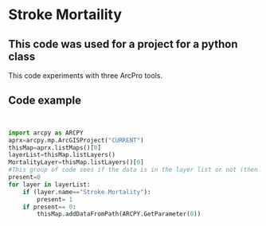 # Stroke Mortaility
## This code was used for a project for a python class
This code experiments with three ArcPro tools. 

## Code example

```python


import arcpy as ARCPY
aprx=arcpy.mp.ArcGISProject("CURRENT")
thisMap=aprx.listMaps()[0]
layerList=thisMap.listLayers()
MortalityLayer=thisMap.listLayers()[0]
#This group of code sees if the data is in the layer list or not (then it is added if it is not there). 
present=0
for layer in layerList:
    if (layer.name=="Stroke Mortality"):
        present= 1
    if present== 0:
        thisMap.addDataFromPath(ARCPY.GetParameter(0))
```

